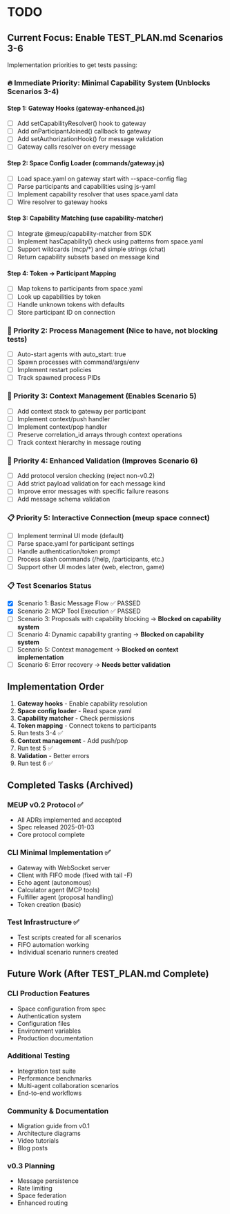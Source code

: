 # TODO

## Current Focus: Enable TEST_PLAN.md Scenarios 3-6

Implementation priorities to get tests passing:

### 🔥 Immediate Priority: Minimal Capability System (Unblocks Scenarios 3-4)

#### Step 1: Gateway Hooks (gateway-enhanced.js)
- [ ] Add setCapabilityResolver() hook to gateway
- [ ] Add onParticipantJoined() callback to gateway  
- [ ] Add setAuthorizationHook() for message validation
- [ ] Gateway calls resolver on every message

#### Step 2: Space Config Loader (commands/gateway.js)
- [ ] Load space.yaml on gateway start with --space-config flag
- [ ] Parse participants and capabilities using js-yaml
- [ ] Implement capability resolver that uses space.yaml data
- [ ] Wire resolver to gateway hooks

#### Step 3: Capability Matching (use capability-matcher)
- [ ] Integrate @meup/capability-matcher from SDK
- [ ] Implement hasCapability() check using patterns from space.yaml
- [ ] Support wildcards (mcp/*) and simple strings (chat)
- [ ] Return capability subsets based on message kind

#### Step 4: Token → Participant Mapping
- [ ] Map tokens to participants from space.yaml
- [ ] Look up capabilities by token
- [ ] Handle unknown tokens with defaults
- [ ] Store participant ID on connection

### 🚀 Priority 2: Process Management (Nice to have, not blocking tests)
- [ ] Auto-start agents with auto_start: true
- [ ] Spawn processes with command/args/env
- [ ] Implement restart policies
- [ ] Track spawned process PIDs

### 🚀 Priority 3: Context Management (Enables Scenario 5)
- [ ] Add context stack to gateway per participant
- [ ] Implement context/push handler
- [ ] Implement context/pop handler
- [ ] Preserve correlation_id arrays through context operations
- [ ] Track context hierarchy in message routing

### 🚀 Priority 4: Enhanced Validation (Improves Scenario 6)
- [ ] Add protocol version checking (reject non-v0.2)
- [ ] Add strict payload validation for each message kind
- [ ] Improve error messages with specific failure reasons
- [ ] Add message schema validation

### 📋 Priority 5: Interactive Connection (meup space connect)
- [ ] Implement terminal UI mode (default)
- [ ] Parse space.yaml for participant settings
- [ ] Handle authentication/token prompt
- [ ] Process slash commands (/help, /participants, etc.)
- [ ] Support other UI modes later (web, electron, game)

### 📋 Test Scenarios Status
- [x] Scenario 1: Basic Message Flow ✅ PASSED
- [x] Scenario 2: MCP Tool Execution ✅ PASSED
- [ ] Scenario 3: Proposals with capability blocking → **Blocked on capability system**
- [ ] Scenario 4: Dynamic capability granting → **Blocked on capability system**
- [ ] Scenario 5: Context management → **Blocked on context implementation**
- [ ] Scenario 6: Error recovery → **Needs better validation**

## Implementation Order

1. **Gateway hooks** - Enable capability resolution
2. **Space config loader** - Read space.yaml
3. **Capability matcher** - Check permissions
4. **Token mapping** - Connect tokens to participants
5. Run tests 3-4 ✅
6. **Context management** - Add push/pop
7. Run test 5 ✅
8. **Validation** - Better errors
9. Run test 6 ✅

## Completed Tasks (Archived)

### MEUP v0.2 Protocol ✅
- All ADRs implemented and accepted
- Spec released 2025-01-03
- Core protocol complete

### CLI Minimal Implementation ✅
- Gateway with WebSocket server
- Client with FIFO mode (fixed with tail -F)
- Echo agent (autonomous)
- Calculator agent (MCP tools)
- Fulfiller agent (proposal handling)
- Token creation (basic)

### Test Infrastructure ✅
- Test scripts created for all scenarios
- FIFO automation working
- Individual scenario runners created

## Future Work (After TEST_PLAN.md Complete)

### CLI Production Features
- Space configuration from spec
- Authentication system
- Configuration files
- Environment variables
- Production documentation

### Additional Testing
- Integration test suite
- Performance benchmarks
- Multi-agent collaboration scenarios
- End-to-end workflows

### Community & Documentation
- Migration guide from v0.1
- Architecture diagrams
- Video tutorials
- Blog posts

### v0.3 Planning
- Message persistence
- Rate limiting
- Space federation
- Enhanced routing
